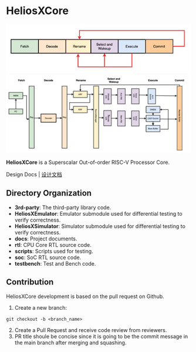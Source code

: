 # HeliosXCore
![](docs/HeliosXCore/figures/HeliosXCore.png)
![](docs/HeliosXCore/figures/HeliosXCorePipeline.png)

**HeliosXCore** is a Superscalar Out-of-order RISC-V Processor Core.

Design Docs | [设计文档](docs/HeliosXCore.md)

## Directory Organization
- **3rd-party**: The third-party library code.
- **HeliosXEmulator**: Emulator submodule used for differential testing to verify correctness.
- **HeliosXSimulator**: Simulator submodule used for differential testing to verify correctness.
- **docs**: Project documents.
- **rtl**: CPU Core RTL source code.
- **scripts**: Scripts used for testing.
- **soc**: SoC RTL source code.
- **testbench**: Test and Bench code.


## Contribution
HeliosXCore development is based on the pull request on Github. 
1. Create a new branch:
```
git checkout -b <branch_name>
```
2. Create a Pull Request and receive code review from reviewers.
3. PR title shoule be concise since it is going to be the commit message in the main branch after merging and squashing.

